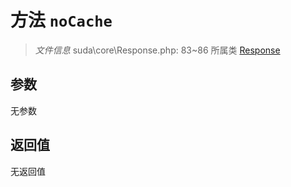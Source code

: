 # 方法 `noCache`

> *文件信息* suda\core\Response.php: 83~86
> 所属类 [Response](../Response.md)




## 参数


无参数


## 返回值

无返回值
